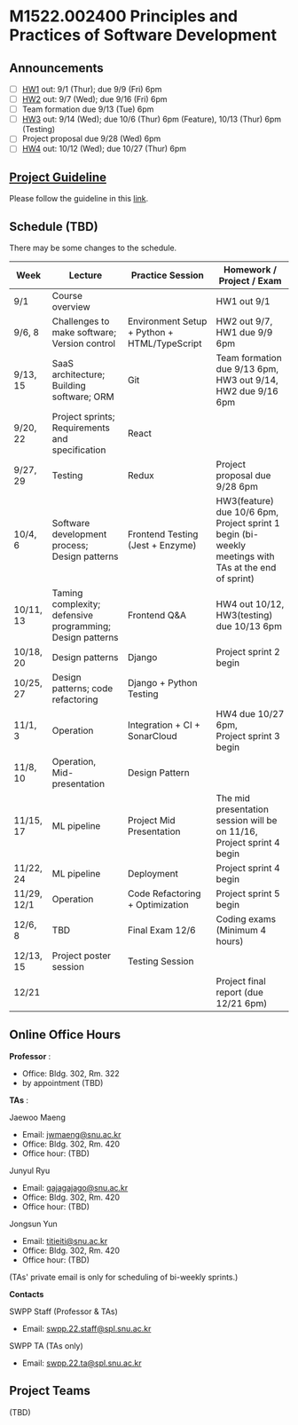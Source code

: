 # M1522.002400 Principles and Practices of Software Development

## Announcements
- [ ] [HW1](hw1) out: 9/1 (Thur); due 9/9 (Fri) 6pm
- [ ] [HW2](hw2) out: 9/7 (Wed); due 9/16 (Fri) 6pm
- [ ] Team formation due 9/13 (Tue) 6pm
- [ ] [HW3](hw3) out: 9/14 (Wed); due 10/6 (Thur) 6pm (Feature), 10/13 (Thur) 6pm (Testing)
- [ ] Project proposal due 9/28 (Wed) 6pm
- [ ] [HW4](hw4) out: 10/12 (Wed); due 10/27 (Thur) 6pm

## [Project Guideline](project)

Please follow the guideline in this [link](project).

## Schedule (TBD)

There may be some changes to the schedule.

| Week  | Lecture | Practice Session | Homework / Project / Exam |
|-------|---------|------------------|---------------------------|
|9/1 | Course overview |  | HW1 out 9/1 |
|9/6, 8| Challenges to make software; Version control | Environment Setup + Python + HTML/TypeScript  | HW2 out 9/7, <br/> HW1 due 9/9 6pm |
|9/13, 15| SaaS architecture; Building software; ORM | Git |  Team formation due 9/13 6pm, <br/> HW3 out 9/14, <br/> HW2 due 9/16 6pm |
|9/20, 22| Project sprints; Requirements and specification | React |  |
|9/27, 29| Testing  | Redux | Project proposal due 9/28 6pm |
|10/4, 6 | Software development process; Design patterns | Frontend Testing (Jest + Enzyme) | HW3(feature) due 10/6 6pm, <br/> Project sprint 1 begin (bi-weekly meetings with TAs at the end of sprint) |
|10/11, 13 | Taming complexity; defensive programming; Design patterns | Frontend Q&A | HW4 out 10/12, <br/> HW3(testing) due 10/13 6pm  |
|10/18, 20 | Design patterns | Django | Project sprint 2 begin |
|10/25, 27 | Design patterns; code refactoring | Django + Python Testing |  |
|11/1, 3 | Operation | Integration + CI + SonarCloud | HW4 due 10/27 6pm, <br/> Project sprint 3 begin |
|11/8, 10 | Operation, Mid-presentation | Design Pattern | |
|11/15, 17 | ML pipeline | Project Mid Presentation | The mid presentation session will be on 11/16, <br/> Project sprint 4 begin |
|11/22, 24 | ML pipeline | Deployment | Project sprint 4 begin |
|11/29, 12/1 | Operation | Code Refactoring + Optimization | Project sprint 5 begin |
|12/6, 8 | TBD | Final Exam 12/6 | Coding exams (Minimum 4 hours) |
|12/13, 15 | Project poster session | Testing Session | |
|12/21 | | | Project final report (due 12/21 6pm) |

## Online Office Hours
**Professor** : 
  - Office: Bldg. 302, Rm. 322
  - by appointment (TBD)

**TAs** :

Jaewoo Maeng
  - Email: jwmaeng@snu.ac.kr
  - Office: Bldg. 302, Rm. 420
  - Office hour: (TBD)

Junyul Ryu
  - Email: gajagajago@snu.ac.kr
  - Office: Bldg. 302, Rm. 420
  - Office hour: (TBD)

Jongsun Yun
  - Email: titieiti@snu.ac.kr
  - Office: Bldg. 302, Rm. 420
  - Office hour: (TBD)

(TAs' private email is only for scheduling of bi-weekly sprints.)

**Contacts**

SWPP Staff (Professor & TAs)
  - Email: swpp.22.staff@spl.snu.ac.kr

SWPP TA (TAs only)
  - Email: swpp.22.ta@spl.snu.ac.kr
 
## Project Teams
(TBD)
